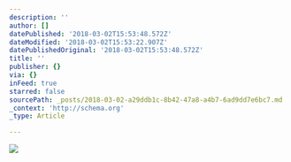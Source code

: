 ```yaml
---
description: ''
author: []
datePublished: '2018-03-02T15:53:48.572Z'
dateModified: '2018-03-02T15:53:22.907Z'
datePublishedOriginal: '2018-03-02T15:53:48.572Z'
title: ''
publisher: {}
via: {}
inFeed: true
starred: false
sourcePath: _posts/2018-03-02-a29ddb1c-8b42-47a8-a4b7-6ad9dd7e6bc7.md
_context: 'http://schema.org'
_type: Article

---
```

![](https://the-grid-user-content.s3-us-west-2.amazonaws.com/e7e10d7e-055d-41ec-991a-5072871f9f5e.jpg)